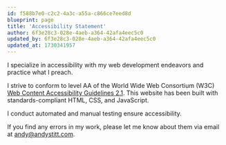 ```yaml
---
id: f588b7e0-c2c2-4a3c-a55a-c866ce7eed8d
blueprint: page
title: 'Accessibility Statement'
author: 6f3e28c3-028e-4aeb-a364-42afa4eec5c0
updated_by: 6f3e28c3-028e-4aeb-a364-42afa4eec5c0
updated_at: 1730341957
---
```

I specialize in accessibility with my web development endeavors and practice what I preach.

I strive to conform to level AA of the World Wide Web Consortium (W3C) [Web Content Accessibility Guidelines 2.1](https://www.w3.org/TR/WCAG21/). This website has been built with standards-compliant HTML, CSS, and JavaScript.

I conduct automated and manual testing ensure accessibility.

If you find any errors in my work, please let me know about them via email at [andy@andystitt.com](mailto:andy@andystitt.com).